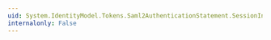 ```yaml
---
uid: System.IdentityModel.Tokens.Saml2AuthenticationStatement.SessionIndex
internalonly: False
---
```

